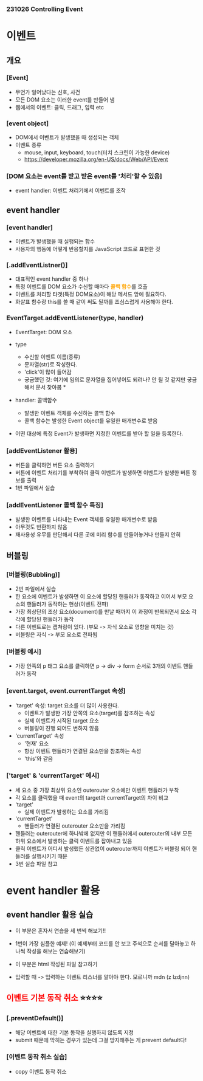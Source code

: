 ### 231026 Controlling Event

# 이벤트
## 개요
### [Event]
  * 무언가 일어났다는 신호, 사건
  * 모든 DOM 요소는 이러한 event를 만들어 냄
  * 웹에서의 이벤트: 클릭, 드래그, 입력 etc

### [event object]
  * DOM에서 이벤트가 발생했을 때 생성되는 객체
  * 이벤트 종류
    * mouse, input, keyboard, touch(터치 스크린이 가능한 device)
    * https://developer.mozilla.org/en-US/docs/Web/API/Event

### [DOM 요소는 event를 받고 받은 event를 '처리'할 수 있음]
  * event handler: 이벤트 처리기에서 이벤트를 조작

## event handler
### [event handler]
  * 이벤트가 발생했을 때 실행되는 함수
  * 사용자의 행동에 어떻게 반응할지를 JavaScript 코드로 표현한 것

### [.addEventListner()]
  * 대표적인 event handler 중 하나
  * 특정 이벤트를 DOM 요소가 수신할 때마다 <b style='color:orange'>콜백 함수</b>를 호출
  * 이벤트를 처리할 타겟(특정 DOM요소)이 해당 메서드 앞에 필요하다.
  * 화살표 함수랑 this를 쓸 때 같이 써도 될까를 조심스럽게 사용해야 한다.

### EventTarget.addEventListener(type, handler)
  * EventTarget: DOM 요소
  * type
    * 수신할 이벤트 이름(종류)
    * 문자열(str)로 작성한다.
    * 'click'이 많이 들어감
    * 궁금했던 것: 여기에 임의로 문자열을 집어넣어도 되려나? 안 될 것 같지만 궁금해서 문서 찾아봄
      * 

  * handler: 콜백함수
    * 발생한 이벤트 객체를 수신하는 콜백 함수
    * 콜백 함수는 발생한 Event object를 유일한 매개변수로 받음
  * 어떤 대상에 특정 Event가 발생하면 지정한 이벤트를 받아 할 일을 등록한다.

### [addEventListener 활용]
  * 버튼을 클릭하면 버튼 요소 출력하기
  * 버튼에 이벤트 처리기를 부착하여 클릭 이벤트가 발생하면 이벤트가 발생한 버튼 정보를 출력
  * 1번 파일에서 실습

### [addEventListener 콜백 함수 특징]
  * 발생한 이벤트를 나타내는 Event 객체를 유일한 매개변수로 받음
  * 아무것도 반환하지 않음
  * 재사용성 유무를 판단해서 다른 곳에 미리 함수를 만들어놓거나 만들지 안히

## 버블링
  ### [버블링(Bubbling)]
  * 2번 파일에서 실습
  * 한 요소에 이벤트가 발생하면 이 요소에 할당된 핸들러가 동작하고 이어서 부모 요소의 핸들러가 동작하는 현상(이벤트 전파)
  * 가장 최상단의 조상 요소(document)를 만날 때까지 이 과정이 반복되면서 요소 각각에 할당된 핸들러가 동작
  * 다른 이벤트로는 캡쳐링이 있다. (부모 -> 자식 요소로 영향을 미치는 것)
  * 버블링은 자식 -> 부모 요소로 전파됨
  
### [버블링 예시]
  * 가장 안쪽의 p 태그 요소를 클릭하면 p -> div -> form 순서로 3개의 이벤트 핸들러가 동작

### [event.target, event.currentTarget 속성]
  * 'target' 속성: target 요소를 더 많이 사용한다.
    * 이벤트가 발생한 가장 안쪽의 요소(target)를 참조하는 속성
    * 실제 이벤트가 시작된 target 요소
    * 버블링이 진행 되어도 변하지 않음
  * 'currentTarget' 속성
    * '현재' 요소
    * 항상 이벤트 핸들러가 연결된 요소만을 참조하는 속성
    * 'this'와 같음

### ['target' & 'currentTarget' 예시]
  * 세 요소 중 가장 최상위 요소인 outerouter 요소에만 이벤트 핸들러가 부착
  * 각 요소를 클릭했을 때 event의 target과 currentTarget의 차이 비교
  * 'target'
    * 실제 이벤트가 발생하는 요소를 가리킴
  * 'currentTarget'
    * 핸들러가 연결된 outerouter 요소만을 가리킴
  * 핸들러는 outerouter에 하나밖에 없지만 이 핸들러에서 outerouter의 내부 모든 하위 요소에서 발생하는 클릭 이벤트를 잡아내고 있음
  * 클릭 이벤트가 어디서 발생했든 상관없이 outerouter까지 이벤트가 버블링 되어 핸들러를 실행시키기 때문
  * 3번 실습 파일 참고

# event handler 활용
## event handler 활용 실습
  * 이 부분은 혼자서 연습을 세 번씩 해보기!!
  * 1번이 가장 심플한 예제! (이 예제부터 코드를 안 보고 주석으로 순서를 달아놓고 하나씩 작성을 해보는 연습해보기)
  * 이 부분은 html 작성된 파일 참고하기

  * 입력할 때 -> 입력하는 이벤트 리스너를 알아야 한다. 모르니까 mdn (z lzdjnn)

## <b style='color:red'>이벤트 기본 동작 취소</b> :star::star::star::star:
### [.preventDefault()]
  * 해당 이벤트에 대한 기본 동작을 실행하지 않도록 지정
  * submit 때문에 막히는 경우가 있는데 그걸 방지해주는 게 prevent default다!

### [이벤트 동작 취소 실습]
  * copy 이벤트 동작 취소

